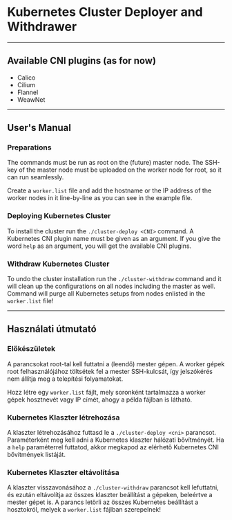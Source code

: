 # Kubernetes Cluster Deployer and Withdrawer

---

## Available CNI plugins (as for now)
* Calico
* Cilium
* Flannel
* WeawNet

---

## User's Manual

### Preparations
The commands must be run as root on the (future) master node. The SSH-key of the master node must be uploaded on the worker node for root, so it can run seamlessly.

Create a `worker.list` file and add the hostname or the IP address of the worker nodes in it line-by-line as you can see in the example file.

### Deploying Kubernetes Cluster
To install the cluster run the `./cluster-deploy <CNI>` command. A Kubernetes CNI plugin name must be given as an argument. If you give the word `help` as an argument, you will get the available CNI plugins.

### Withdraw Kubernetes Cluster
To undo the cluster installation run the `./cluster-withdraw` command and it will clean up the configurations on all nodes including the master as well. Command will purge all Kubernetes setups from nodes enlisted in the `worker.list` file!

---

## Használati útmutató

### Előkészületek
A parancsokat root-tal kell futtatni a (leendő) mester gépen. A worker gépek root felhasználójához töltsétek fel a mester SSH-kulcsát, így jelszókérés nem állítja meg a telepítési folyamatokat.

Hozz létre egy `worker.list` fájlt, mely soronként tartalmazza a worker gépek hosztnevét vagy IP címét, ahogy a példa fájlban is látható.

### Kubernetes Klaszter létrehozása

A klaszter létrehozásához futtasd le a `./cluster-deploy <cni>` parancsot. Paraméterként meg kell adni a Kubernetes klaszter hálózati bővítményét. Ha a `help` paraméterrel futtatod, akkor megkapod az elérhető Kubernetes CNI bővítmények listáját.


### Kubernetes Klaszter eltávolítása
A klaszter visszavonásához a `./cluster-withdraw` parancsot kell lefuttatni, és ezután eltávolítja az összes klaszter beállítást a gépeken, beleértve a mester gépet is. A parancs letörli az összes Kubernetes beállítást a hosztokról, melyek  a `worker.list` fájlban szerepelnek!